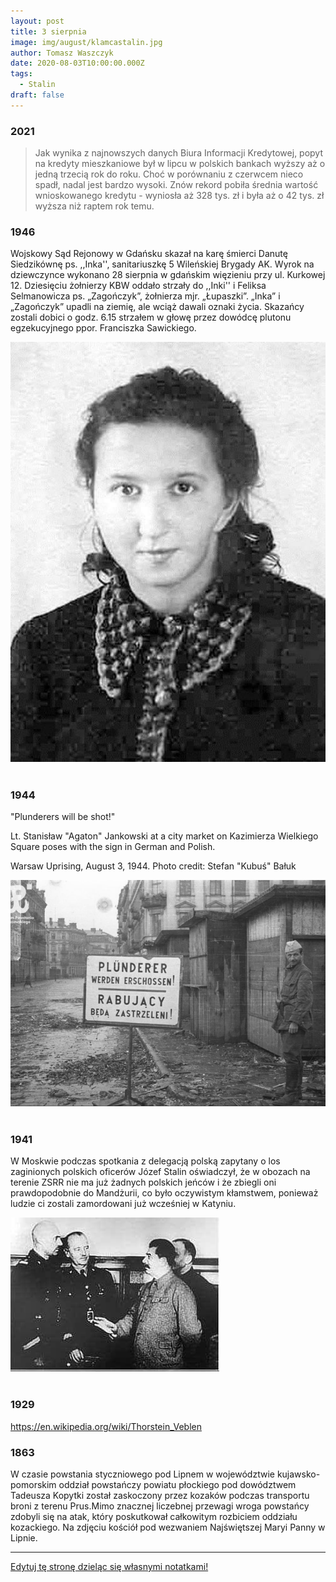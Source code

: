 ```yaml
---
layout: post
title: 3 sierpnia
image: img/august/klamcastalin.jpg
author: Tomasz Waszczyk
date: 2020-08-03T10:00:00.000Z
tags:
  - Stalin
draft: false  
---
```


### 2021

> Jak wynika z najnowszych danych Biura Informacji Kredytowej, popyt na kredyty mieszkaniowe był w lipcu w polskich bankach wyższy aż o jedną trzecią rok do roku. Choć w porównaniu z czerwcem nieco spadł, nadal jest bardzo wysoki. Znów rekord pobiła średnia wartość wnioskowanego kredytu - wyniosła aż 328 tys. zł i była aż o 42 tys. zł wyższa niż raptem rok temu.

### 1946

Wojskowy Sąd Rejonowy w Gdańsku skazał na karę śmierci Danutę Siedzikównę ps. ,,Inka'', sanitariuszkę 5 Wileńskiej Brygady AK.
Wyrok na dziewczynce wykonano 28 sierpnia w gdańskim więzieniu przy ul. Kurkowej 12. Dziesięciu żołnierzy KBW oddało strzały do ,,Inki'' i Feliksa Selmanowicza ps. „Zagończyk”, żołnierza mjr. „Łupaszki”. „Inka” i „Zagończyk” upadli na ziemię, ale wciąż dawali oznaki życia. Skazańcy zostali dobici o godz. 6.15 strzałem w głowę przez dowódcę plutonu egzekucyjnego ppor. Franciszka Sawickiego.

<img src="./img/august/inka.jpg"><br><br>

### 1944

"Plunderers will be shot!"

Lt. Stanisław "Agaton" Jankowski at a city market on Kazimierza Wielkiego Square poses with the sign in German and Polish.

Warsaw Uprising, August 3, 1944. Photo credit: Stefan "Kubuś" Bałuk

<img src="./img/august/plunders.jpg"><br><br>

### 1941

W Moskwie podczas spotkania z delegacją polską zapytany o los zaginionych polskich oficerów Józef Stalin oświadczył, że w obozach na terenie ZSRR nie ma już żadnych polskich jeńców i że zbiegli oni prawdopodobnie do Mandżurii, co było oczywistym kłamstwem, ponieważ ludzie ci zostali zamordowani już wcześniej w Katyniu.

<img src="./img/august/klamcastalin.jpg"><br><br>

### 1929

https://en.wikipedia.org/wiki/Thorstein_Veblen

### 1863

W czasie powstania styczniowego pod Lipnem w województwie kujawsko-pomorskim oddział powstańczy powiatu płockiego pod dowództwem Tadeusza Kopytki został zaskoczony przez kozaków podczas transportu broni z terenu Prus.Mimo znacznej liczebnej przewagi wroga powstańcy zdobyli się na atak, który poskutkował całkowitym rozbiciem oddziału kozackiego.
Na zdjęciu kościół pod wezwaniem Najświętszej Maryi Panny w Lipnie.

---

<a href="https://github.com/TomaszWaszczyk/historia.waszczyk.com/edit/master/src/content/august-2.md" target="_blank">Edytuj tę stronę dzieląc się własnymi notatkami!</a>
